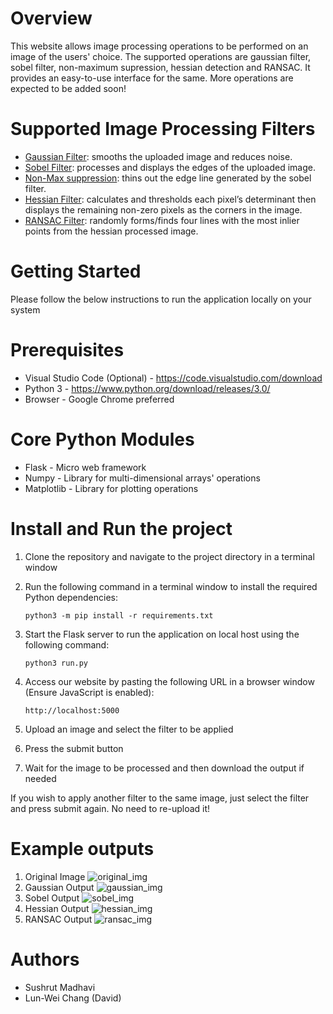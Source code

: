 # Overview
This website allows image processing operations to be performed on an image of the users' choice. The supported operations are gaussian filter, sobel filter, non-maximum supression, hessian detection and RANSAC. It provides an easy-to-use interface for the same. More operations are expected to be added soon!

# Supported Image Processing Filters
* [Gaussian Filter](http://www.justin-liang.com/tutorials/canny/#gaussian): smooths the uploaded image and reduces noise.
* [Sobel Filter](http://www.justin-liang.com/tutorials/canny/#gradient): processes and displays the edges of the uploaded image.
* [Non-Max suppression](http://www.justin-liang.com/tutorials/canny/#suppression): thins out the edge line generated by the sobel filter.
* [Hessian Filter](https://www.khanacademy.org/math/multivariable-calculus/applications-of-multivariable-derivatives/quadratic-approximations/a/the-hessian): calculates and thresholds each pixel’s determinant then displays the remaining non-zero pixels as the corners in the image.
* [RANSAC Filter](https://www.mathworks.com/discovery/ransac.html): randomly forms/finds four lines with the most inlier points from the hessian processed image.

# Getting Started
Please follow the below instructions to run the application locally on your system

# Prerequisites
* Visual Studio Code (Optional) - https://code.visualstudio.com/download
* Python 3 - https://www.python.org/download/releases/3.0/
* Browser - Google Chrome preferred

# Core Python Modules
* Flask - Micro web framework
* Numpy - Library for multi-dimensional arrays' operations
* Matplotlib - Library for plotting operations

# Install and Run the project

1. Clone the repository and navigate to the project directory in a terminal window

2. Run the following command in a terminal window to install the required Python dependencies:

    ``` python3 -m pip install -r requirements.txt ```

3. Start the Flask server to run the application on local host using the following command:

    ``` python3 run.py ```
    
4. Access our website by pasting the following URL in a browser window (Ensure JavaScript is enabled):

    ```http://localhost:5000```

5. Upload an image and select the filter to be applied

6. Press the submit button

7. Wait for the image to be processed and then download the output if needed

If you wish to apply another filter to the same image, just select the filter and press submit again.
No need to re-upload it!

# Example outputs
1. Original Image ![original_img](https://github.com/sushrutm29/EE551-image-processing-website/blob/develop/sample_outputs/original_img.png)
2. Gaussian Output ![gaussian_img](https://github.com/sushrutm29/EE551-image-processing-website/blob/develop/sample_outputs/gaussian_img.png)
3. Sobel Output ![sobel_img](https://github.com/sushrutm29/EE551-image-processing-website/blob/develop/sample_outputs/sobel_img.png)
4. Hessian Output ![hessian_img](https://github.com/sushrutm29/EE551-image-processing-website/blob/develop/sample_outputs/hessian_img.png)
5. RANSAC Output ![ransac_img](https://github.com/sushrutm29/EE551-image-processing-website/blob/develop/sample_outputs/ransac_img.png)

# Authors
* Sushrut Madhavi
* Lun-Wei Chang (David)
